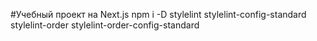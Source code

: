 #Учебный проект на Next.js
npm i -D stylelint stylelint-config-standard stylelint-order stylelint-order-config-standard